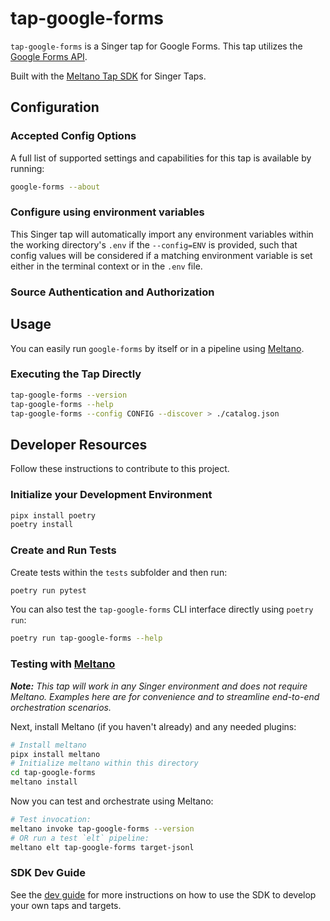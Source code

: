 # tap-google-forms

`tap-google-forms` is a Singer tap for Google Forms. This tap utilizes the [Google Forms API](https://developers.google.com/forms/api/guides).

Built with the [Meltano Tap SDK](https://sdk.meltano.com) for Singer Taps.

<!--

Developer TODO: Update the below as needed to correctly describe the install procedure. For instance, if you do not have a PyPi repo, or if you want users to directly install from your git repo, you can modify this step as appropriate.

## Installation

Install from PyPi:

```bash
pipx install google-forms
```

Install from GitHub:

```bash
pipx install git+https://github.com/ORG_NAME/google-forms.git@main
```

-->

## Configuration

### Accepted Config Options

<!--
Developer TODO: Provide a list of config options accepted by the tap.

This section can be created by copy-pasting the CLI output from:

```
google-forms --about --format=markdown
```
-->

A full list of supported settings and capabilities for this
tap is available by running:

```bash
google-forms --about
```

### Configure using environment variables

This Singer tap will automatically import any environment variables within the working directory's
`.env` if the `--config=ENV` is provided, such that config values will be considered if a matching
environment variable is set either in the terminal context or in the `.env` file.

### Source Authentication and Authorization

<!--
Developer TODO: If your tap requires special access on the source system, or any special authentication requirements, provide those here.
-->

## Usage

You can easily run `google-forms` by itself or in a pipeline using [Meltano](https://meltano.com/).

### Executing the Tap Directly

```bash
tap-google-forms --version
tap-google-forms --help
tap-google-forms --config CONFIG --discover > ./catalog.json
```

## Developer Resources

Follow these instructions to contribute to this project.

### Initialize your Development Environment

```bash
pipx install poetry
poetry install
```

### Create and Run Tests

Create tests within the `tests` subfolder and
  then run:

```bash
poetry run pytest
```

You can also test the `tap-google-forms` CLI interface directly using `poetry run`:

```bash
poetry run tap-google-forms --help
```

### Testing with [Meltano](https://www.meltano.com)

_**Note:** This tap will work in any Singer environment and does not require Meltano.
Examples here are for convenience and to streamline end-to-end orchestration scenarios._

<!--
Developer TODO:
Your project comes with a custom `meltano.yml` project file already created. Open the `meltano.yml` and follow any "TODO" items listed in
the file.
-->

Next, install Meltano (if you haven't already) and any needed plugins:

```bash
# Install meltano
pipx install meltano
# Initialize meltano within this directory
cd tap-google-forms
meltano install
```

Now you can test and orchestrate using Meltano:

```bash
# Test invocation:
meltano invoke tap-google-forms --version
# OR run a test `elt` pipeline:
meltano elt tap-google-forms target-jsonl
```

### SDK Dev Guide

See the [dev guide](https://sdk.meltano.com/en/latest/dev_guide.html) for more instructions on how to use the SDK to
develop your own taps and targets.
